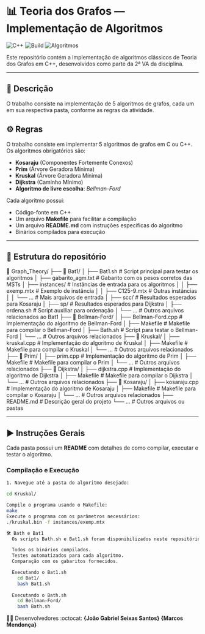 # 📊 Teoria dos Grafos — Implementação de Algoritmos
![C++](https://img.shields.io/badge/C%2B%2B-17-blue?logo=c%2B%2B&logoColor=white)
![Build](https://img.shields.io/badge/build-passing-brightgreen)
![Algoritmos](https://img.shields.io/badge/Algoritmos-Grafos-orange)

Este repositório contém a implementação de algoritmos clássicos de Teoria dos Grafos em C++, desenvolvidos como parte da 2ª VA da disciplina.

---

## 📝 Descrição

O trabalho consiste na implementação de 5 algoritmos de grafos, cada um em sua respectiva pasta, conforme as regras da atividade.

## ⚙️ Regras

O trabalho consiste em implementar 5 algoritmos de grafos em C ou C++.  
Os algoritmos obrigatórios são:

- **Kosaraju** (Componentes Fortemente Conexos)
- **Prim** (Árvore Geradora Mínima)
- **Kruskal** (Árvore Geradora Mínima)
- **Dijkstra** (Caminho Mínimo)
- **Algoritmo de livre escolha**: *Bellman-Ford*

Cada algoritmo possui:

- Código-fonte em C++
- Um arquivo **Makefile** para facilitar a compilação
- Um arquivo **README.md** com instruções específicas do algoritmo
- Binários compilados para execução

---

## 📂 Estrutura do repositório

📂 Graph_Theory/
├── 📂 Bat1/
│   ├── Bat1.sh                # Script principal para testar os algoritmos
│   ├── gabarito_agm.txt       # Gabarito com os pesos corretos das MSTs
│   ├── instances/             # Instâncias de entrada para os algoritmos
│   │   ├── exemp.mtx          # Exemplo de instância
│   │   ├── C125-9.mtx         # Outras instâncias
│   │   └── ...                # Mais arquivos de entrada
│   ├── scc/                   # Resultados esperados para Kosaraju
│   ├── sp/                    # Resultados esperados para Dijkstra
│   ├── ordena.sh              # Script auxiliar para ordenação
│   └── ...                    # Outros arquivos relacionados ao Bat1
├── 📂 Bellman-Ford/
│   ├── Bellman-Ford.cpp       # Implementação do algoritmo de Bellman-Ford
│   ├── Makefile               # Makefile para compilar o Bellman-Ford
│   ├── Bath.sh                # Script para testar o Bellman-Ford
│   └── ...                    # Outros arquivos relacionados
├── 📂 Kruskal/
│   ├── kruskal.cpp            # Implementação do algoritmo de Kruskal
│   ├── Makefile               # Makefile para compilar o Kruskal
│   └── ...                    # Outros arquivos relacionados
├── 📂 Prim/
│   ├── prim.cpp               # Implementação do algoritmo de Prim
│   ├── Makefile               # Makefile para compilar o Prim
│   └── ...                    # Outros arquivos relacionados
├── 📂 Dijkstra/
│   ├── dijkstra.cpp           # Implementação do algoritmo de Dijkstra
│   ├── Makefile               # Makefile para compilar o Dijkstra
│   └── ...                    # Outros arquivos relacionados
├── 📂 Kosaraju/
│   ├── kosaraju.cpp           # Implementação do algoritmo de Kosaraju
│   ├── Makefile               # Makefile para compilar o Kosaraju
│   └── ...                    # Outros arquivos relacionados
├── README.md                  # Descrição geral do projeto
└── ...                        # Outros arquivos ou pastas



---

## ▶️ Instruções Gerais

Cada pasta possui um **README** com detalhes de como compilar, executar e testar o algoritmo.

### Compilação e Execução

```bash
1. Navegue até a pasta do algoritmo desejado:

cd Kruskal/

Compile o programa usando o Makefile:
make
Execute o programa com os parâmetros necessários:
./kruskal.bin -f instances/exemp.mtx

🛠️ Bath e Bat1
  Os scripts Bath.sh e Bat1.sh foram disponibilizados neste repositório para facilitar os testes. Eles incluem:

  Todos os binários compilados.
  Testes automatizados para cada algoritmo.
  Comparação com os gabaritos fornecidos.

  Executando o Bat1.sh
    cd Bat1/
    bash Bat1.sh
  
  Executando o Bath.sh
    cd Bellman-Ford/
    bash Bath.sh
```

👨‍💻 Desenvolvedores :octocat:
**{João Gabriel Seixas Santos}** 
**{Marcos Mendonça}**
